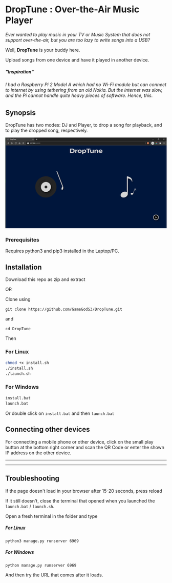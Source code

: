 # DropTune : Over-the-Air Music Player

*Ever wanted to play music in your TV or Music System that does not support over-the-air, but you are too lazy to write songs into a USB?*

Well, **DropTune** is your buddy here.

Upload songs from one device and have it played in another device.

##### "Inspiration"
###### I had a Raspberry Pi 2 Model A which had no Wi-Fi module but can connect to internet by using tethering from an old Nokia. But the internet was slow, and the Pi cannot handle quite heavy pieces of software. Hence, this.

## Synopsis
DropTune has two modes: DJ and Player, to drop a song for playback, and to play the dropped song, respectively.

![Program Screenshot](https://github.com/GameGodS3/DropTune/blob/master/screenshot.png?raw=true)

### Prerequisites

Requires python3 and pip3 installed in the Laptop/PC.

## Installation

Download this repo as zip and extract

OR

Clone using

```
git clone https://github.com/GameGodS3/DropTune.git
```
and
```
cd DropTune
```

Then
### For Linux
```bash
chmod +x install.sh
./install.sh
./launch.sh
```
### For Windows
```cmd
install.bat
launch.bat
```
Or double click on `install.bat` and then `launch.bat`

## Connecting other devices
For connecting a mobile phone or other device, click on the small play button at the bottom right corner and scan the QR Code or enter the shown IP address on the other device.

---
---
## Troubleshooting
If the page doesn't load in your browser after 15-20 seconds, press reload

If it still doesn't, close the terminal that opened when you launched the `launch.bat` / `launch.sh`. 

Open a fresh terminal in the folder and type
##### For Linux
```
python3 manage.py runserver 6969
```
##### For Windows
```
python manage.py runserver 6969
```
And then try the URL that comes after it loads.
